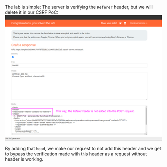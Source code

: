 The lab is simple: The server is verifying the `Referer` header, but we will delete it in our CSRF PoC:
![](imgs/csrf_bypass_referer_header_deleting_it.png)

By adding that `head`, we make our request to not add this header and we get to bypass the verification made with this header as a request without header is working.
